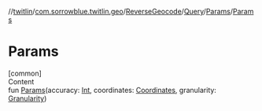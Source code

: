 //[twitlin](../../../../index.md)/[com.sorrowblue.twitlin.geo](../../../index.md)/[ReverseGeocode](../../index.md)/[Query](../index.md)/[Params](index.md)/[Params](-params.md)



# Params  
[common]  
Content  
fun [Params](-params.md)(accuracy: [Int](https://kotlinlang.org/api/latest/jvm/stdlib/kotlin/-int/index.html), coordinates: [Coordinates](../../../../com.sorrowblue.twitlin.objects/-coordinates/index.md), granularity: [Granularity](../../../../com.sorrowblue.twitlin.objects/-granularity/index.md))  



